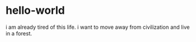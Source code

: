 # hello-world

i am already tired of this life.
i want to move away from civilization and live in a forest.
